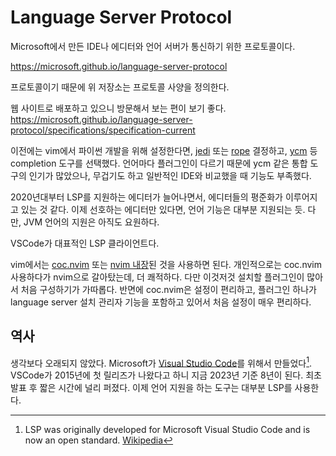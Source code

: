 # Language Server Protocol

Microsoft에서 만든 IDE나 에디터와 언어 서버가 통신하기 위한 프로토콜이다.

https://microsoft.github.io/language-server-protocol

프로토콜이기 때문에 위 저장소는 프로토콜 사양을 정의한다.

웹 사이트로 배포하고 있으니 방문해서 보는 편이 보기 좋다.\
https://microsoft.github.io/language-server-protocol/specifications/specification-current

이전에는 vim에서 파이썬 개발을 위해 설정한다면,
[jedi](https://github.com/davidhalter/jedi) 또는 [rope](https://github.com/python-rope/rope) 결정하고,
[ycm](https://github.com/ycm-core/YouCompleteMe) 등 completion 도구를 선택했다.
언어마다 플러그인이 다르기 때문에 ycm 같은 통합 도구의 인기가 많았으나, 무겁기도 하고 일반적인 IDE와 비교했을 때 기능도 부족했다.

2020년대부터 LSP를 지원하는 에디터가 늘어나면서, 에디터들의 평준화가 이루어지고 있는 것 같다.
이제 선호하는 에디터만 있다면, 언어 기능은 대부분 지원되는 듯.
다만, JVM 언어의 지원은 아직도 요원하다.

VSCode가 대표적인 LSP 클라이언트다.

vim에서는 [coc.nvim](https://github.com/neoclide/coc.nvim) 또는 [nvim 내장](https://github.com/neovim/nvim-lspconfig)된 것을 사용하면 된다.
개인적으로는 coc.nvim 사용하다가 nvim으로 갈아탔는데, 더 쾌적하다. 다만 이것저것 설치할 플러그인이 많아서 처음 구성하기가 가따롭다. 반면에 coc.nvim은 설정이 편리하고, 플러그인 하나가 language server 설치 관리자 기능을 포함하고 있어서 처음 설정이 매우 편리하다.

## 역사

생각보다 오래되지 않았다. Microsoft가 [Visual Studio Code](https://code.visualstudio.com/)를 위해서 만들었다[^1].
VSCode가 2015년에 첫 릴리즈가 나왔다고 하니 지금 2023년 기준 8년이 된다.
최초 발표 후 짧은 시간에 널리 퍼졌다. 이제 언어 지원을 하는 도구는 대부분 LSP를 사용한다.

[^1]: LSP was originally developed for Microsoft Visual Studio Code and is now an open standard. [Wikipedia](https://en.wikipedia.org/wiki/Language_Server_Protocol)
